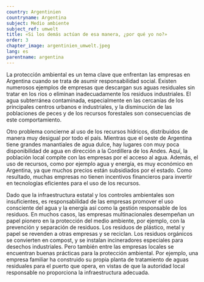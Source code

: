 ```yaml
---
country: Argentinien
countryname: Argentina
subject: Medio ambiente
subject_ref: umwelt
title: «Si los demás actúan de esa manera, ¿por qué yo no?»
order: 3
chapter_image: argentinien_umwelt.jpeg
lang: es
parentname: argentina
---
```

<div class="content" markdown="1">
La protección ambiental es un tema clave que enfrentan las empresas en Argentina cuando se trata de asumir responsabilidad social. Existen numerosos ejemplos de empresas que descargan sus aguas residuales sin tratar en los ríos o eliminan inadecuadamente los residuos industriales. El agua subterránea contaminada, especialmente en las cercanías de los principales centros urbanos e industriales, y la disminución de las poblaciones de peces y de los recursos forestales son consecuencias de este comportamiento.

Otro problema concierne al uso de los recursos hídricos, distribuidos de manera muy desigual por todo el país. Mientras que el oeste de Argentina tiene grandes manantiales de agua dulce, hay lugares con muy poca disponibilidad de agua en dirección a la Cordillera de los Andes. Aquí, la población local compite con las empresas por el acceso al agua. Además, el uso de recursos, como por ejemplo agua y energía, es muy económico en Argentina, ya que muchos precios están subsidiados por el estado. Como resultado, muchas empresas no tienen incentivos financieros para invertir en tecnologías eficientes para el uso de los recursos.

Dado que la infraestructura estatal y los controles ambientales son insuficientes, es responsabilidad de las empresas promover el uso consciente del agua y la energía así como la gestión responsable de los residuos. En muchos casos, las empresas multinacionales desempeñan un papel pionero en la protección del medio ambiente, por ejemplo, con la prevención y separación de residuos. Los residuos de plástico, metal y papel se revenden a otras empresas y se reciclan. Los residuos orgánicos se convierten en compost, y se instalan incineradores especiales para desechos industriales. Pero también entre las empresas locales se encuentran buenas prácticas para la protección ambiental. Por ejemplo, una empresa familiar ha construido su propia planta de tratamiento de aguas residuales para el puerto que opera, en vistas de que la autoridad local responsable no proporciona la infraestructura adecuada.
</div>
